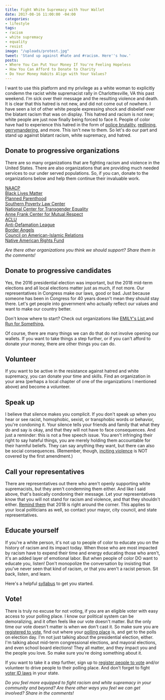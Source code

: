 ```yaml
---
title: Fight White Supremacy with Your Wallet
date: 2017-08-16 11:00:00 -04:00
categories:
- lifestyle
tags:
- racism
- white supremacy
- equality
- resist
image: "/uploads/protest.jpg"
tweet: 'Stand up against #hate and #racism. Here''s how.'
posts:
- Where You Can Put Your Money If You're Feeling Hopeless
- How You Can Afford to Donate to Charity
- Do Your Money Habits Align with Your Values?
---
```


I want to use this platform and my privilege as a white woman to explicitly condemn the racist white supremacist rally in Charlottesville, VA this past weekend. I'm sick over their message and the resulting violence and death. It is clear that this hatred is not new, and did not come out of nowhere. I have seen a lot of other white people expressing shock and disbelief over the blatant racism that was on display. This hatred and racism is not new; white people are just now finally being forced to face it. People of color have had to experience this hatred in the form of [police brutality](https://www.vanityfair.com/news/2016/07/data-police-racial-bias), [redlining](https://www.theatlantic.com/business/archive/2014/05/the-racist-housing-policy-that-made-your-neighborhood/371439/), [gerrymandering](https://www.washingtonpost.com/news/wonk/wp/2015/03/01/this-is-the-best-explanation-of-gerrymandering-you-will-ever-see/?utm_term=.431b98462b5e), and more. This isn't new to them. So let's do our part and stand up against blatant racism, white supremacy, and hatred.

## Donate to progressive organizations

There are so many organizations that are fighting racism and violence in the United States. There are also organizations that are providing much needed services to our under served populations. So, if you can, donate to the organizations below and help them continue their invaluable work.

[NAACP](http://www.naacp.org/)\
[Black Lives Matter](http://blacklivesmatter.com/)\
[Planned Parenthood](https://www.plannedparenthood.org/)\
[Southern Poverty Law Center](https://www.splcenter.org/)\
[National Center for Transgender Equality](https://www.transequality.org/)\
[Anne Frank Center for Mutual Respect](http://annefrank.com/)\
[ACLU](https://www.aclu.org/)\
[Anti-Defamation League](https://www.adl.org/)\
[Border Angels](http://www.borderangels.org/)\
[Council on American-Islamic Relations](https://www.cair.com/)\
[Native American Rights Fund](http://www.narf.org/)

*Are there other organizations you think we should support? Share them in the comments!*

## Donate to progressive candidates

Yes, the 2016 presidential election was important, but the 2018 mid-term elections and all local elections matter just as much, if not more. Our representatives in Congress make our laws, good or bad. Just because someone has been in Congress for 40 years doesn't mean they should stay there. Let's get people into government who actually reflect our values and want to make our country better.

Don't know where to start? Check out organizations like [EMILY's List ](http://www.emilyslist.org/)and [Run for Something.](https://www.runforsomething.net/)

Of course, there are many things we can do that do not involve opening our wallets. If you want to take things a step further, or if you can't afford to donate your money, there are other things you can do.

## Volunteer

If you want to be active in the resistance against hatred and white supremacy, you can donate your time and skills. Find an organization in your area (perhaps a local chapter of one of the organizations I mentioned above) and become a volunteer.

## Speak up

I believe that silence makes you complicit. If you don't speak up when you hear or see racist, homophobic, sexist, or transphobic words or behavior, you're condoning it. Your silence tells your friends and family that what they do and say is okay, and that they will not have to face consequences. And just a reminder: this is not a free speech issue. You aren't infringing their right to say hateful things, you are merely holding them accountable for their harmful beliefs. They can say anything they want, but there can also be social consequences. (Remember, though, [inciting violence](https://www.theatlantic.com/politics/archive/2014/11/when-does-the-first-amendment-protect-threats-elonis-united-states-supreme-court-free-speech/383255/) is NOT covered by the first amendment.)

## Call your representatives

There are representatives out there who aren't openly supporting white supremacists, but they aren't condemning them either. And like I said above, that's basically condoning their message. Let your representatives know that you will not stand for racism and violence, and that they shouldn't either. [Remind them](https://callyourrep.co/) that 2018 is right around the corner. This applies to your local politicians as well, so contact your mayor, city council, and state representatives.

## Educate yourself

If you're a white person, it's not up to people of color to educate you on the history of racism and its impact today. When those who are most impacted by racism have to expend their time and energy educating those who aren't, it's an added layer of emotional labor. But when people of color DO want to educate you, listen! Don't monopolize the conversation by insisting that you've never seen that kind of racism, or that you aren't a racist person. Sit back, listen, and learn.

Here's a helpful [syllabus](https://docs.google.com/document/d/1By9bUjJ78snEeZuLXNGBdlVMJgEQWMEjR-Gfx8ER7Iw/mobilebasic#heading=h.bi12zdslqy3z) to get you started.

## Vote!

There is truly no excuse for not voting, if you are an eligible voter with easy access to your polling place. I know our political system can be demoralizing, and it often feels like our vote doesn't matter. But the only time our vote doesn't matter is when we don't cast it. So make sure you are [registered to vote](https://www.usa.gov/register-to-vote), find out where your [polling place](https://www.headcount.org/find-your-polling-place/) is, and get to the polls on election day. I'm not just talking about the presidential election, either. I'm talking about mid-term congressional elections, and mayoral elections, and even school board elections! They all matter, and they impact you and the people you love. So make sure you're doing something about it.

If you want to take it a step further, sign up to [register people to vote](https://www.rockthevote.com/get-involved/register-voters/) and/or volunteer to drive people to their polling place. And don't forget to fight [voter ID laws](https://www.aclu.org/other/oppose-voter-id-legislation-fact-sheet) in your state.

*Do you feel more equipped to fight racism and white supremacy in your community and beyond? Are there other ways you feel we can get involved? Share in the comments!*
